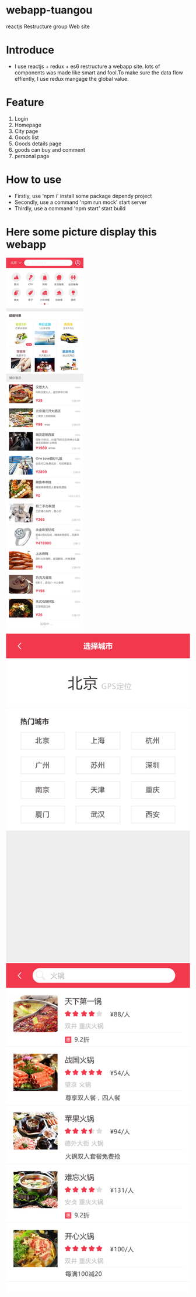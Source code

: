 # webapp-tuangou
reactjs Restructure group Web site
# Introduce
* I use reactjs + redux + es6 restructure a webapp site. lots of  components was made like smart and fool.To make sure the data flow effiently, I use redux mangage the global value.
# Feature
1. Login
2. Homepage
3. City page
4. Goods list
5. Goods details page
6. goods can buy and comment
7. personal page
# How to use
* Firstly, use 'npm i' install some package dependy project
* Secondly, use a command 'npm run mock' start server
* Thirdly, use a command 'npm start' start build
# Here some picture display this webapp
![Home page](https://github.com/sdc2016/webapp-tuangou/blob/master/images/%E9%A6%96%E9%A1%B501.jpg) 
![City page](https://github.com/sdc2016/webapp-tuangou/blob/master/images/%E9%80%89%E6%8B%A9%E5%9F%8E%E5%B8%82.jpg) 
![search result](https://github.com/sdc2016/webapp-tuangou/blob/master/images/%E6%90%9C%E7%B4%A2%E7%BB%93%E6%9E%9C%E9%A1%B5.jpg) 





